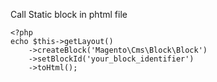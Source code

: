 

Call Static block in phtml file

```
<?php
echo $this->getLayout()
    ->createBlock('Magento\Cms\Block\Block')
    ->setBlockId('your_block_identifier')
    ->toHtml();
```